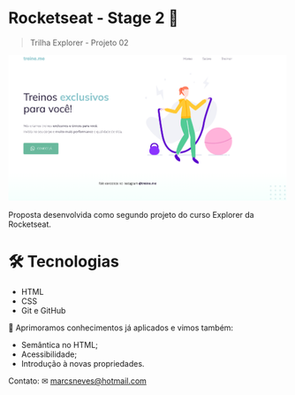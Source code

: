# Rocketseat - Stage 2 🚀

> Trilha Explorer - Projeto 02

![preview](./preview/preview.png)

Proposta desenvolvida como segundo projeto do curso Explorer da Rocketseat.

# 🛠 Tecnologias
- HTML
- CSS
- Git e GitHub

🤯 Aprimoramos conhecimentos já aplicados e vimos também:

- Semântica no HTML;
- Acessibilidade;
- Introdução à novas propriedades. 

Contato:
✉ marcsneves@hotmail.com
